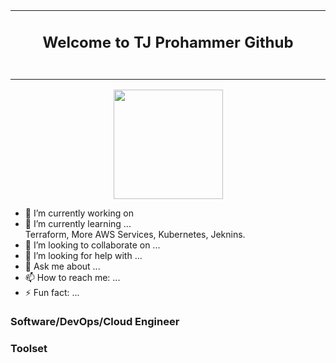 <div align="center">
<table>
<tbody>
<td align="center">
<img width="2000" height="0"><br>
<h2>Welcome to TJ Prohammer Github</h2><br>
</td>
</tbody>
</table>
  <p align='center'>
  <img src="https://github.com/tjprohammer/tjprohammer/assets/65262637/462c4596-668a-439c-9e6a-58829bdb00a5" width='175'>
</p>
</div>



- 🔭 I’m currently working on   <br />
- 🌱 I’m currently learning ...  <br />
  Terraform, More AWS Services, Kubernetes, Jeknins. <br />
- 👯 I’m looking to collaborate on ...  <br />
- 🤔 I’m looking for help with ...  <br />
- 💬 Ask me about ...  <br />
- 📫 How to reach me: ...  <br />
- ⚡ Fun fact: ...  <br />

### Software/DevOps/Cloud Engineer
### Toolset
